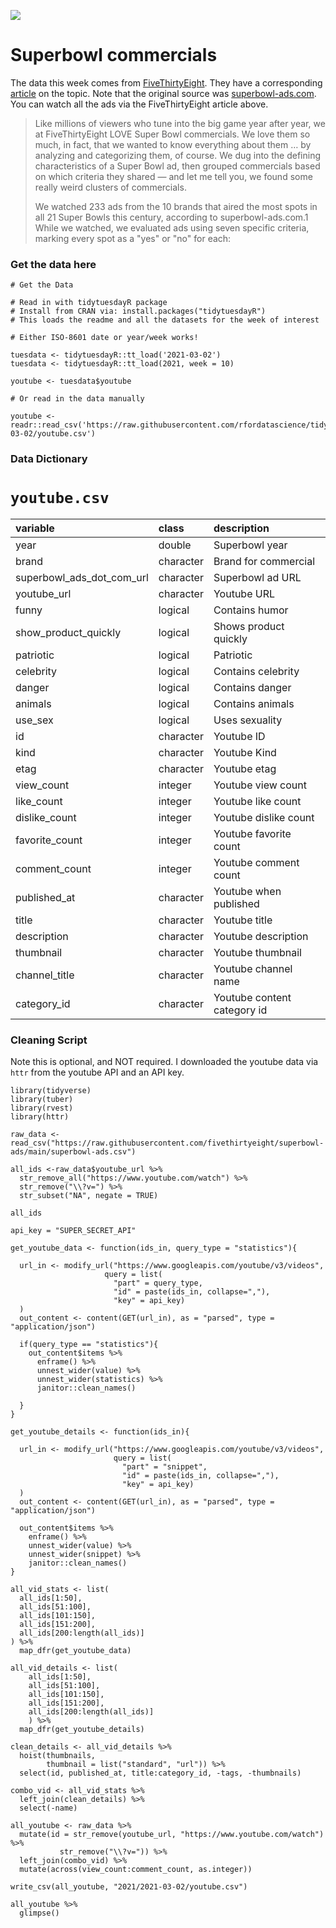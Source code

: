![](https://projects.fivethirtyeight.com/super-bowl-ads/images/SUPER-BOWL-ADS-Topper.png?v=7e5791e9)

# Superbowl commercials

The data this week comes from [FiveThirtyEight](https://github.com/fivethirtyeight/superbowl-ads). They have a corresponding [article](https://projects.fivethirtyeight.com/super-bowl-ads/) on the topic. Note that the original source was [superbowl-ads.com](https://superbowl-ads.com/). You can watch all the ads via the FiveThirtyEight article above.

> Like millions of viewers who tune into the big game year after year, we at FiveThirtyEight LOVE Super Bowl commercials. We love them so much, in fact, that we wanted to know everything about them … by analyzing and categorizing them, of course. We dug into the defining characteristics of a Super Bowl ad, then grouped commercials based on which criteria they shared — and let me tell you, we found some really weird clusters of commercials.
> 
> We watched 233 ads from the 10 brands that aired the most spots in all 21 Super Bowls this century, according to superbowl-ads.com.1 While we watched, we evaluated ads using seven specific criteria, marking every spot as a "yes" or "no" for each:

### Get the data here

```{r}
# Get the Data

# Read in with tidytuesdayR package 
# Install from CRAN via: install.packages("tidytuesdayR")
# This loads the readme and all the datasets for the week of interest

# Either ISO-8601 date or year/week works!

tuesdata <- tidytuesdayR::tt_load('2021-03-02')
tuesdata <- tidytuesdayR::tt_load(2021, week = 10)

youtube <- tuesdata$youtube

# Or read in the data manually

youtube <- readr::read_csv('https://raw.githubusercontent.com/rfordatascience/tidytuesday/main/data/2021/2021-03-02/youtube.csv')

```
### Data Dictionary

# `youtube.csv`

|variable                  |class     |description |
|:-------------------------|:---------|:-----------|
|year                      |double    | Superbowl year |
|brand                     |character | Brand for commercial |
|superbowl_ads_dot_com_url |character | Superbowl ad URL |
|youtube_url               |character | Youtube URL |
|funny                     |logical   | Contains humor |
|show_product_quickly      |logical   | Shows product quickly |
|patriotic                 |logical   | Patriotic |
|celebrity                 |logical   | Contains celebrity |
|danger                    |logical   | Contains danger |
|animals                   |logical   | Contains animals |
|use_sex                   |logical   | Uses sexuality |
|id                        |character | Youtube ID |
|kind                      |character | Youtube Kind |
|etag                      |character | Youtube etag |
|view_count                |integer   | Youtube view count |
|like_count                |integer   | Youtube like count |
|dislike_count             |integer   | Youtube dislike count |
|favorite_count            |integer   | Youtube favorite count |
|comment_count             |integer   | Youtube comment count |
|published_at              |character | Youtube when published |
|title                     |character | Youtube title |
|description               |character | Youtube description |
|thumbnail                 |character | Youtube thumbnail |
|channel_title             |character | Youtube channel name |
|category_id               |character | Youtube content category id |

### Cleaning Script

Note this is optional, and NOT required. I downloaded the youtube data via `httr` from the youtube API and an API key.

```{r}
library(tidyverse)
library(tuber)
library(rvest)
library(httr)

raw_data <- read_csv("https://raw.githubusercontent.com/fivethirtyeight/superbowl-ads/main/superbowl-ads.csv")

all_ids <-raw_data$youtube_url %>% 
  str_remove_all("https://www.youtube.com/watch") %>% 
  str_remove("\\?v=") %>% 
  str_subset("NA", negate = TRUE)

all_ids

api_key = "SUPER_SECRET_API"

get_youtube_data <- function(ids_in, query_type = "statistics"){
  
  url_in <- modify_url("https://www.googleapis.com/youtube/v3/videos", 
                     query = list(
                       "part" = query_type,
                       "id" = paste(ids_in, collapse=","),
                       "key" = api_key)
  )
  out_content <- content(GET(url_in), as = "parsed", type = "application/json")
  
  if(query_type == "statistics"){
    out_content$items %>% 
      enframe() %>% 
      unnest_wider(value) %>% 
      unnest_wider(statistics) %>% 
      janitor::clean_names()
    
  }
}

get_youtube_details <- function(ids_in){
  
  url_in <- modify_url("https://www.googleapis.com/youtube/v3/videos", 
                       query = list(
                         "part" = "snippet",
                         "id" = paste(ids_in, collapse=","),
                         "key" = api_key)
  )
  out_content <- content(GET(url_in), as = "parsed", type = "application/json")
  
  out_content$items %>% 
    enframe() %>% 
    unnest_wider(value) %>% 
    unnest_wider(snippet) %>% 
    janitor::clean_names()
}

all_vid_stats <- list(
  all_ids[1:50],
  all_ids[51:100],
  all_ids[101:150],
  all_ids[151:200],
  all_ids[200:length(all_ids)]
) %>% 
  map_dfr(get_youtube_data)

all_vid_details <- list(
    all_ids[1:50],
    all_ids[51:100],
    all_ids[101:150],
    all_ids[151:200],
    all_ids[200:length(all_ids)]
    ) %>% 
  map_dfr(get_youtube_details)

clean_details <- all_vid_details %>% 
  hoist(thumbnails, 
        thumbnail = list("standard", "url")) %>% 
  select(id, published_at, title:category_id, -tags, -thumbnails)

combo_vid <- all_vid_stats %>% 
  left_join(clean_details) %>% 
  select(-name)

all_youtube <- raw_data %>% 
  mutate(id = str_remove(youtube_url, "https://www.youtube.com/watch") %>% 
           str_remove("\\?v=")) %>% 
  left_join(combo_vid) %>% 
  mutate(across(view_count:comment_count, as.integer)) 

write_csv(all_youtube, "2021/2021-03-02/youtube.csv")

all_youtube %>% 
  glimpse()


```
